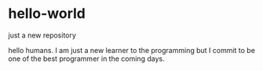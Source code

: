 # hello-world
just a new repository

hello humans. I am just a new learner to the programming but I commit to be one of the best programmer in the coming days.
